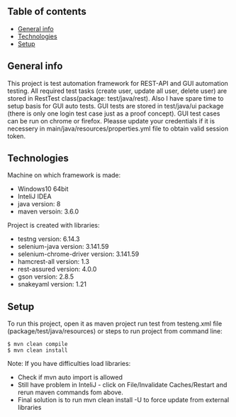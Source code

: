 ## Table of contents
* [General info](#general-info)
* [Technologies](#technologies)
* [Setup](#setup)

## General info
This project is test automation framework for REST-API and GUI automation testing.
All required test tasks (create user, update all user, delete user) are stored in
RestTest class(package: test/java/rest). Also I have spare time to setup basis for
GUI auto tests. GUI tests are stored in test/java/ui package (there is only one login
test case just as a proof concept). GUI test cases can be run on chrome or firefox.
Pleasse update your credentials if it is necessery in main/java/resources/properties.yml 
file to obtain valid session token.

## Technologies
Machine on which framework is made:
* Windows10 64bit
* InteliJ IDEA
* java version: 8
* maven versoin: 3.6.0

Project is created with libraries:
* testng version: 6.14.3
* selenium-java version: 3.141.59
* selenium-chrome-driver version: 3.141.59
* hamcrest-all version: 1.3
* rest-assured version: 4.0.0
* gson version: 2.8.5
* snakeyaml version: 1.21

## Setup
To run this project, open it as maven project run test from testeng.xml file
(package/test/java/resources) or steps to run project from command line:
```
$ mvn clean compile
$ mvn clean install
```

Note: If you have difficulties load libraries:
* Check if mvn auto import is allowed
* Still have problem in InteliJ - click on File/Invalidate Caches/Restart and
rerun maven commands fom above.
* Final solution is to run mvn clean install -U to force update from external libraries
